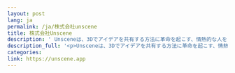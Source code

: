 ```yaml
---
layout: post
lang: ja
permalink: /ja/株式会社unscene
title: 株式会社Unscene
description: ' Unsceneは、3Dでアイデアを共有する方法に革命を起こす、情熱的な人をチームに招きたいと思っています。Unsceneは、シンプルで直感的なWebベースの3Dプレゼンツールです。直感的なデザインにより、誰もが極めて簡単に3Dでアイデアを共有することができます。その結果、製造業や建設業を中心とした技術者、マーケター、営業担当者が、3Dのメンテナンスマニュアル、作業指示書、営業資料やPR資料の作成にUnsceneを利用しています。私たちのミッションは、誰もが簡単に3Dでアイデアを共有できるようにすることです。(募集中) '
description_full: '<p>Unsceneは、3Dでアイデアを共有する方法に革命を起こす、情熱的な人をチームに招きたいと思っています。<a href="https://youtu.be/_RF9qGPKres">Unscene</a>は、シンプルで直感的なWebベースの3Dプレゼンツールです。直感的なデザインにより、誰もが極めて簡単に3Dでアイデアを共有することができます。その結果、製造業や建設業を中心とした技術者、マーケター、営業担当者が、3Dのメンテナンスマニュアル、作業指示書、営業資料やPR資料の作成にUnsceneを利用しています。私たちのミッションは、誰もが簡単に3Dでアイデアを共有できるようにすることです。<a href="https://www.notion.so/Work-At-Unscene-2dd817a550614aea92875d7b0fac7db4">(募集中)</a></p>'
categories: 
link: https://unscene.app
---
```

